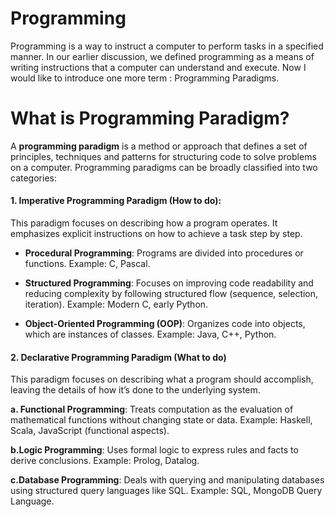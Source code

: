 # Programming

Programming is a way to instruct a computer to perform tasks in a specified manner. In our earlier discussion, we defined programming as a means of writing instructions that a computer can understand and execute. Now I would like to introduce one more term : Programming Paradigms.

# What is Programming Paradigm?

A **programming paradigm** is a method or approach that defines a set of principles, techniques and patterns for structuring code to solve problems on a computer. Programming paradigms can be broadly classified into two categories:

#### 1. Imperative Programming Paradigm (How to do): 
This paradigm focuses on describing how a program operates. It emphasizes explicit instructions on how to achieve a task step by step.

- **Procedural Programming**: Programs are divided into procedures or functions.
Example: C, Pascal.

- **Structured Programming**: Focuses on improving code readability and reducing complexity by following structured flow (sequence, selection, iteration).
Example: Modern C, early Python.

- **Object-Oriented Programming (OOP)**: Organizes code into objects, which are instances of classes.
Example: Java, C++, Python.

#### 2. Declarative Programming Paradigm (What to do)
This paradigm focuses on describing what a program should accomplish, leaving the details of how it’s done to the underlying system.

**a. Functional Programming**: Treats computation as the evaluation of mathematical functions without changing state or data.
Example: Haskell, Scala, JavaScript (functional aspects).

**b.Logic Programming**: Uses formal logic to express rules and facts to derive conclusions.
Example: Prolog, Datalog.

**c.Database Programming**: Deals with querying and manipulating databases using structured query languages like SQL.
Example: SQL, MongoDB Query Language.
